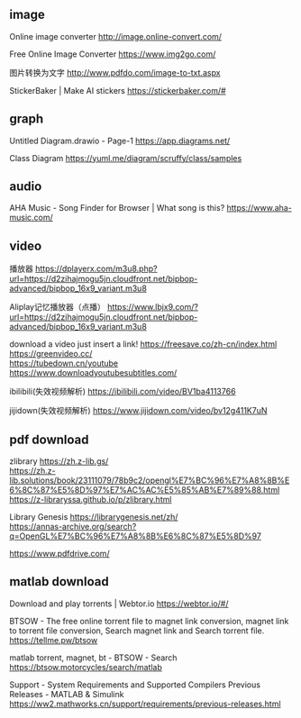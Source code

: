 ## image
Online image converter 
http://image.online-convert.com/

Free Online Image Converter 
https://www.img2go.com/

图片转换为文字 
http://www.pdfdo.com/image-to-txt.aspx

StickerBaker | Make AI stickers
https://stickerbaker.com/#  

## graph
Untitled Diagram.drawio - Page-1
https://app.diagrams.net/  

Class Diagram 
https://yuml.me/diagram/scruffy/class/samples


## audio
AHA Music - Song Finder for Browser | What song is this?
https://www.aha-music.com/  

## video
播放器
https://dplayerx.com/m3u8.php?url=https://d2zihajmogu5jn.cloudfront.net/bipbop-advanced/bipbop_16x9_variant.m3u8  

Aliplay记忆播放器（点播）
https://www.lbjx9.com/?url=https://d2zihajmogu5jn.cloudfront.net/bipbop-advanced/bipbop_16x9_variant.m3u8  

download a video just insert a link! 
https://freesave.co/zh-cn/index.html  
https://greenvideo.cc/  
https://tubedown.cn/youtube  
https://www.downloadyoutubesubtitles.com/


ibilibili(失效视频解析)
https://ibilibili.com/video/BV1ba4113766

jijidown(失效视频解析)
https://www.jijidown.com/video/bv12g411K7uN

## pdf download
zlibrary 
https://zh.z-lib.gs/  
https://zh.z-lib.solutions/book/23111079/78b9c2/opengl%E7%BC%96%E7%A8%8B%E6%8C%87%E5%8D%97%E7%AC%AC%E5%85%AB%E7%89%88.html
https://z-libraryssa.github.io/p/zlibrary.html

Library Genesis 
https://librarygenesis.net/zh/  
https://annas-archive.org/search?q=OpenGL%E7%BC%96%E7%A8%8B%E6%8C%87%E5%8D%97

https://www.pdfdrive.com/


## matlab download
Download and play torrents | Webtor.io
https://webtor.io/#/  

BTSOW - The free online torrent file to magnet link conversion, magnet link to torrent file conversion, Search magnet link and Search torrent file.
https://tellme.pw/btsow  

matlab torrent, magnet, bt - BTSOW - Search
https://btsow.motorcycles/search/matlab  

Support - System Requirements and Supported Compilers Previous Releases - MATLAB & Simulink
https://ww2.mathworks.cn/support/requirements/previous-releases.html  


